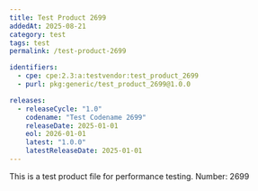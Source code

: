 ```yaml
---
title: Test Product 2699
addedAt: 2025-08-21
category: test
tags: test
permalink: /test-product-2699

identifiers:
  - cpe: cpe:2.3:a:testvendor:test_product_2699
  - purl: pkg:generic/test_product_2699@1.0.0

releases:
  - releaseCycle: "1.0"
    codename: "Test Codename 2699"
    releaseDate: 2025-01-01
    eol: 2026-01-01
    latest: "1.0.0"
    latestReleaseDate: 2025-01-01
---
```


This is a test product file for performance testing. Number: 2699
